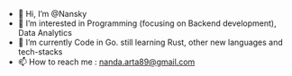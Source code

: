 - 👋 Hi, I’m @Nansky
- 👀 I’m interested in Programming (focusing on Backend development), Data Analytics
- 🌱 I’m currently Code in  Go. still learning Rust, other new languages and tech-stacks
- 📫 How to reach me : nanda.arta89@gmail.com

<!---
Nansky/Nansky is a ✨ special ✨ repository because its `README.md` (this file) appears on your GitHub profile.
You can click the Preview link to take a look at your changes.
--->
